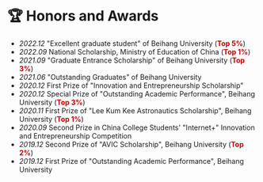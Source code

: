 # 🏆 Honors and Awards
- *2022.12* "Excellent graduate student" of Beihang University (**<font color="#C00000">Top 5%</font>**)
- *2022.09* National Scholarship, Ministry of Education of China (**<font color="#C00000">Top 1%</font>**)
- *2021.09* "Graduate Entrance Scholarship" of Beihang University (**<font color="#C00000">Top 3%</font>**)
- *2021.06* "Outstanding Graduates" of Beihang University
- *2020.12* First Prize of "Innovation and Entrepreneurship Scholarship"
- *2020.12* Special Prize of "Outstanding Academic Performance", Beihang University (**<font color="#C00000">Top 3%</font>**)
- *2020.11* First Prize of "Lee Kum Kee Astronautics Scholarship", Beihang University (**<font color="#C00000">Top 1%</font>**)
- *2020.09* Second Prize in China College Students' "Internet+" Innovation and Entrepreneurship Competition
- *2019.12* Second Prize of "AVIC Scholarship", Beihang University (**<font color="#C00000">Top 2%</font>**)
- *2019.12* First Prize of "Outstanding Academic Performance", Beihang University
